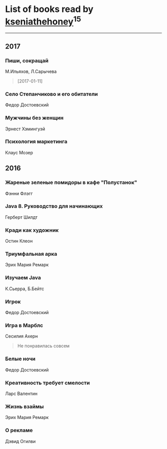 # List of books read by [kseniathehoney](http://vk.com/id440304750)<sup>15</sup>
---

## 2017

### Пиши, сокращай
М.Ильяхов, Л.Сарычева
> [2017-01-11] 


### Село Степанчиково и его обитатели
Федор Достоевский


### Мужчины без женщин
Эрнест Хэмингуэй


### Психология маркетинга
Клаус Мозер



## 2016

### Жареные зеленые помидоры в кафе "Полустанок"
Фэнни Флэгг


### Java 8. Руководство для начинающих
Герберт Шилдт


### Кради как художник
Остин Клеон


### Триумфальная арка
Эрих Мария Ремарк


### Изучаем Java
К.Сьерра, Б.Бейтс


### Игрок
Федор Достоевский


### Игра в Марблс
Сесилия Ахерн
> Не понравилась совсем


### Белые ночи
Федор Достоевский


### Креативность требует смелости
Ларс Валентин


### Жизнь взаймы
Эрих Мария Ремарк


### О рекламе
Дэвид Огилви



